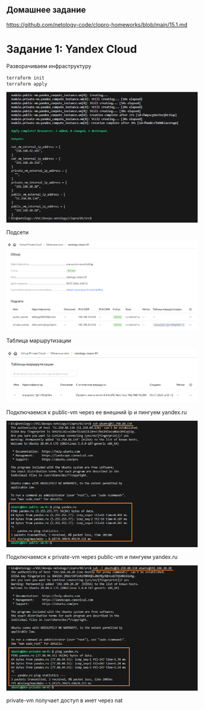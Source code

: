 ## Домашнее задание

https://github.com/netology-code/clopro-homeworks/blob/main/15.1.md


# Задание 1: Yandex Cloud

Разворачиваем инфраструктуру

```
terraform init
terraform apply
```

![image](png/outputs.png)

Подсети

![image](png/gui-subnets.png)

Таблица маршрутизации

![image](png/gui-nat.png)

Подключаемся к public-vm через ее внешний ip и пингуем yandex.ru

![image](png/public-ping.png)

Подключаемся к private-vm через public-vm и пингуем yandex.ru

![image](png/private-ping.png)

private-vm получает доступ в инет через nat

